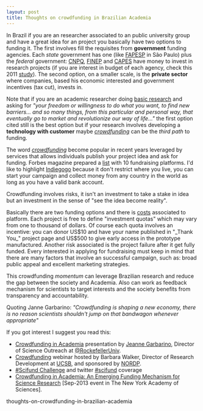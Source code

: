 ```yaml
---	
layout: post
title: Thoughts on crowdfunding in Brazilian Academia 
---
```


In Brazil if you are an researcher associated to an public university group and have a great idea for an project you basically have two options to funding it. The first involves fill the requisites from **government** funding agencies. Each _state_ government has one (like [FAPESP](http://www.fapesp.br/en/) in São Paulo) plus the _federal_ government: [CNPQ](http://www.cnpq.br/), [FINEP](http://www.finep.gov.br/) and [CAPES](http://www.capes.gov.br/) have money to invest in research projects (if you are interest in budget of each agency, check this 2011 [study](http://ri.ufabc.edu.br/old/images/pdf/funding-agencies.pdf)). The second option, on a smaller scale, is the **private sector** where companies, based his economic interested and government incentives (tax cut), invests in.

Note that if you are an academic researcher doing [basic research](http://en.wikipedia.org/wiki/Basic_research) and asking for _"your freedom or willingness to do what you want, to find new barriers... and so many things, from this particular and personal way, that eventually go to market and revolutionize our way of life..."_ the first option cited still is the best option but if your research involves developing a **technology with customer** maybe _[crowdfunding](http://en.wikipedia.org/wiki/Crowdfunding)_ can be the _third path_ to funding. 

The word _[crowdfunding](http://en.wikipedia.org/wiki/Crowdfunding)_ become popular in recent years leveraged by services that allows individuals publish your project idea and ask for funding. Forbes magazine prepared a [list](http://www.forbes.com/sites/chancebarnett/2013/05/08/top-10-crowdfunding-sites-for-fundraising/) with 10 fundraising platforms. I'd like to highlight [Indiegogo](http://www.indiegogo.com/) because it don't restrict where you live, you can start your campaign and collect money from any country in the world as long as you have a valid bank account.

Crowdfunding involves risks, it isn't an investment to take a stake in idea but an investment in the sense of "see the idea become reality".


Basically there are two funding options and there is [costs](http://www.indiegogo.com/how-pricing-works-on-indiegogo) associated to platform. Each project is free to define "investment quotas" which may vary from one to thousand of dollars. Of course each quota involves an incentive: you can donor US$10 and have your name published in "_Thank You_" project page and US$500 to give early access in the prototype manufactured. Another risk associated is the project failure after it get fully funded. Every interested in applying for fundraising must keep in mind that there are many factors that involve an successful campaign, such as: broad public appeal and excellent marketing strategies. 


This crowdfunding _momentum_ can leverage Brazilian research and reduce the gap between the society and Academia. Also can work as feedback mechanism for scientists to target interests and the society benefits from transparency and accountability.

Quoting Janne Garbarino: _"Crowdfunding is shaping a new economy, there is no reason scientists shouldn't jump on that bandwagon whenever appropriate"_


If you got interest I suggest you read this: 

- [Crowdfunding in Academia](http://prezi.com/ylwk3ikluz2o/crowdfunding-in-academia/) presentation by [Jeanne Garbarino](https://twitter.com/JeanneGarb), Director of Science Outreach at [@RockefellerUniv](http://twitter.comRockefellerUniv).
- [Crowdfunding](http://www.nordp.org/crowdfunding-webinar) webinar hosted by Barbara Walker, Director of Research Development at [UCSB](http://www.ucsb.edu/), and sponsored by [NORDP](http://www.nordp.org/effectivepractices).
- [#Scifund Challenge](http://scifundchallenge.org/) and twitter [#scifund](https://twitter.com/search?q=%23SciFund&src=hash) coverage
- [Crowdfunding in Academia: An Emerging Funding Mechanism for Science Research](http://www.nyas.org/events/Detail.aspx?cid=4e2a3b57-5854-49ab-9714-cb0b04ce9c3a) [Sep-2013 event in The New York Academy of Sciences].



thoughts-on-crowdfunding-in-brazilian-academia



